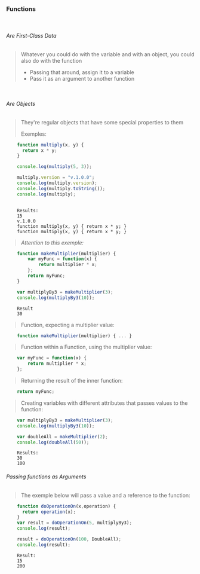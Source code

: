 ### Functions

<br>

###### Are First-Class Data
>  Whatever you could do with the variable and with an object, you could also do with the function
> 
>   - Passing that around, assign it to a variable
>   - Pass it as an argument to another function

<br>

###### Are Objects
> They're regular objects that have some special properties to them
> 
> Exemples:
```js
    function multiply(x, y) {
      return x * y;
    }

    console.log(multiply(5, 3));

    multiply.version = "v.1.0.0";
    console.log(multiply.version);
    console.log(multiply.toString());
    console.log(multiply);
    
```
        Results:
        15
        v.1.0.0
        function multiply(x, y) { return x * y; }
        function multiply(x, y) { return x * y; }
        
> *Attention to this exemple:*
```js
    function makeMultiplier(multiplier) {
        var myFunc = function(x) {
            return multiplier * x;
        };
        return myFunc;
    }

    var multiplyBy3 = makeMultiplier(3);
    console.log(multiplyBy3(10));
```
        Result 
        30

> Function, expecting a multiplier value:
```js
    function makeMultiplier(multiplier) { ... }
```

> Function within a Function, using the multiplier value:

```js
    var myFunc = function(x) {
        return multiplier * x;
    };
```

> Returning the result of the inner function:
```js
    return myFunc;
```

> Creating variables with different attributes that passes values to the function:
```js
    var multiplyBy3 = makeMultiplier(3);
    console.log(multiplyBy3(10));

    var doubleAll = makeMultiplier(2);
    console.log(doubleAll(50));
```
        Results:
        30
        100

###### Passing functions as Arguments

> The exemple below will pass a value and a reference to the function:
```js
    function doOperationOn(x,operation) {
      return operation(x);
    }
    var result = doOperationOn(5, multiplyBy3);
    console.log(result);

    result = doOperationOn(100, DoubleAll);
    console.log(result);
```
        Result:
        15
        200
